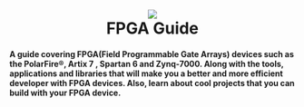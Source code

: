 <h1 align="center">
 <img src="https://user-images.githubusercontent.com/45159366/104068344-96754700-51b9-11eb-9030-5ec88f7e0b7e.png">
  <br />
  FPGA Guide
</h1>

#### A guide covering FPGA(Field Programmable Gate Arrays) devices such as the PolarFire®, Artix 7 , Spartan 6  and Zynq-7000. Along with the tools, applications and libraries that will make you a better and more efficient developer with FPGA devices. Also, learn about cool projects that you can build with your FPGA device.
